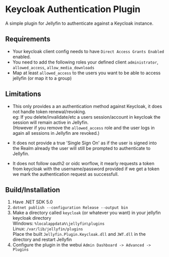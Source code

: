 # Keycloak Authentication Plugin

A simple plugin for Jellyfin to authenticate against a Keycloak instance.  
  
## Requirements
* Your keycloak client config needs to have `Direct Access Grants Enabled` enabled.
* You need to add the following roles your defined client `administrator`, `allowed_access`, `allow_media_downloads`
* Map at least `allowed_access` to the users you want to be able to access jellyfin (or map it to a group)
  

## Limitations
* This only provides a an authentication method against Keycloak, it does not handle token renewal/revoking.  
eg: If you delete/invalidate/etc a users session/account in keycloak the session will remain active in Jellyfin.  
(However  if you remove the `allowed_access` role and the user logs in again all sessions in Jellyfin are revoked.)  

* It does not provide a true 'Single Sign On' as if the user is signed into the Realm already the user will still be prompted to authenticate to Jellyfin.  
  
* It does not follow oauth2 or oidc worflow, it mearly requests a token from keycloak with the username/password provided if we get a token we mark the authentication request as successfull.

## Build/Installation
1. Have .NET SDK 5.0
2. `dotnet publish --configuration Release --output bin`
3. Make a directory called `keycloak` (or whatever you want) in your jellyfin keycloak directory  
Windows: `%localappdata%\jellyfin\plugins`  
Linux: `/var/lib/jellyfin/plugins`  
Place the built `Jellyfin.Plugin.Keycloak.dll` and `JWT.dll` in the directory and restart Jellyfin
4. Configure the plugin in the webui `Admin Dashboard -> Advanced -> Plugins`

